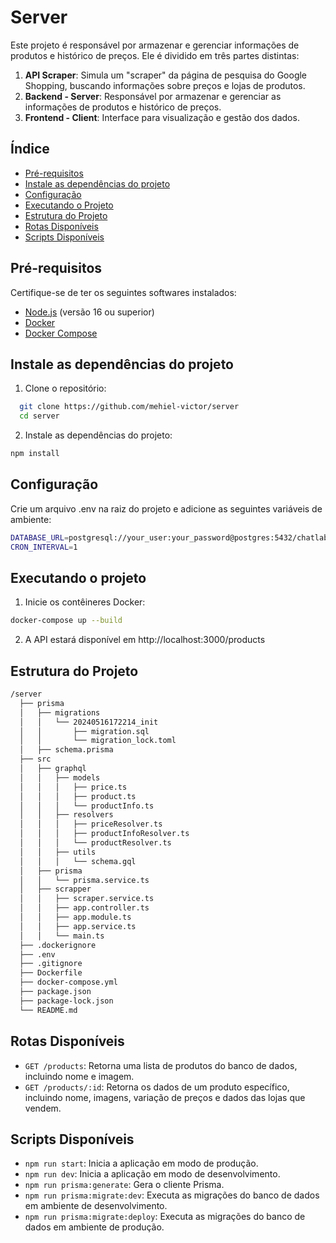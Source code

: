 # Server

Este projeto é responsável por armazenar e gerenciar informações de produtos e histórico de preços. Ele é dividido em três partes distintas:

1. **API Scraper**: Simula um "scraper" da página de pesquisa do Google Shopping, buscando informações sobre preços e lojas de produtos.
2. **Backend - Server**: Responsável por armazenar e gerenciar as informações de produtos e histórico de preços.
3. **Frontend - Client**: Interface para visualização e gestão dos dados.

## Índice

- [Pré-requisitos](#pré-requisitos)
- [Instale as dependências do projeto](#instale-as-dependências-do-projeto)
- [Configuração](#configuração)
- [Executando o Projeto](#executando-o-projeto)
- [Estrutura do Projeto](#estrutura-do-projeto)
- [Rotas Disponíveis](#rotas-disponíveis)
- [Scripts Disponíveis](#scripts-disponíveis)

## Pré-requisitos

Certifique-se de ter os seguintes softwares instalados:

- [Node.js](https://nodejs.org/) (versão 16 ou superior)
- [Docker](https://www.docker.com/)
- [Docker Compose](https://docs.docker.com/compose/)

## Instale as dependências do projeto

1. Clone o repositório:
 ```sh
   git clone https://github.com/mehiel-victor/server
   cd server
 ```
2. Instale as dependências do projeto:
```sh
npm install
```

## Configuração
Crie um arquivo .env na raiz do projeto e adicione as seguintes variáveis de ambiente:
```sh
DATABASE_URL=postgresql://your_user:your_password@postgres:5432/chatlabsdb
CRON_INTERVAL=1
```

## Executando o projeto
1. Inicie os contêineres Docker:
```sh
docker-compose up --build
```
2. A API estará disponível em http://localhost:3000/products

## Estrutura do Projeto
```sh
/server
  ├── prisma
  │   ├── migrations
  │   │   └── 20240516172214_init
  │   │       ├── migration.sql
  │   │       └── migration_lock.toml
  │   ├── schema.prisma
  ├── src
  │   ├── graphql
  │   │   ├── models
  │   │   │   ├── price.ts
  │   │   │   ├── product.ts
  │   │   │   └── productInfo.ts
  │   │   ├── resolvers
  │   │   │   ├── priceResolver.ts
  │   │   │   ├── productInfoResolver.ts
  │   │   │   └── productResolver.ts
  │   │   ├── utils
  │   │   │   └── schema.gql
  │   ├── prisma
  │   │   └── prisma.service.ts
  │   ├── scrapper
  │   │   ├── scraper.service.ts
  │   │   ├── app.controller.ts
  │   │   ├── app.module.ts
  │   │   ├── app.service.ts
  │   │   └── main.ts
  ├── .dockerignore
  ├── .env
  ├── .gitignore
  ├── Dockerfile
  ├── docker-compose.yml
  ├── package.json
  ├── package-lock.json
  └── README.md
```

## Rotas Disponíveis
- `GET /products`: Retorna uma lista de produtos do banco de dados, incluindo nome e imagem.
- `GET /products/:id`: Retorna os dados de um produto específico, incluindo nome, imagens, variação de preços e dados das lojas que vendem.

## Scripts Disponíveis
- `npm run start`: Inicia a aplicação em modo de produção.
- `npm run dev`: Inicia a aplicação em modo de desenvolvimento.
- `npm run prisma:generate`: Gera o cliente Prisma.
- `npm run prisma:migrate:dev`: Executa as migrações do banco de dados em ambiente de desenvolvimento.
- `npm run prisma:migrate:deploy`: Executa as migrações do banco de dados em ambiente de produção.